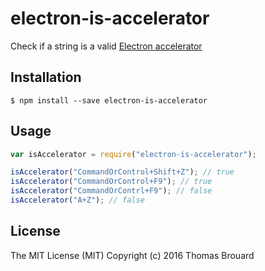 # electron-is-accelerator

Check if a string is a valid [Electron accelerator](https://github.com/electron/electron/blob/master/docs/api/accelerator.md)

## Installation

```
$ npm install --save electron-is-accelerator
```

## Usage

```javascript
var isAccelerator = require("electron-is-accelerator");

isAccelerator("CommandOrControl+Shift+Z"); // true
isAccelerator("CommandOrControl+F9"); // true
isAccelerator("CommandOrContrl+F9"); // false
isAccelerator("A+Z"); // false
```

## License

The MIT License (MIT)
Copyright (c) 2016 Thomas Brouard
